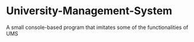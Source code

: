 # University-Management-System
A small console-based program that imitates some of the functionalities of UMS
